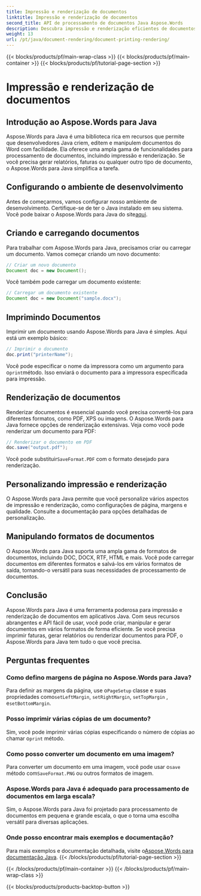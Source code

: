 ```yaml
---
title: Impressão e renderização de documentos
linktitle: Impressão e renderização de documentos
second_title: API de processamento de documentos Java Aspose.Words
description: Descubra impressão e renderização eficientes de documentos usando Aspose.Words para Java. Aprenda passo a passo com exemplos de código-fonte.
weight: 13
url: /pt/java/document-rendering/document-printing-rendering/
---
```


{{< blocks/products/pf/main-wrap-class >}}
{{< blocks/products/pf/main-container >}}
{{< blocks/products/pf/tutorial-page-section >}}

# Impressão e renderização de documentos


## Introdução ao Aspose.Words para Java

Aspose.Words para Java é uma biblioteca rica em recursos que permite que desenvolvedores Java criem, editem e manipulem documentos do Word com facilidade. Ela oferece uma ampla gama de funcionalidades para processamento de documentos, incluindo impressão e renderização. Se você precisa gerar relatórios, faturas ou qualquer outro tipo de documento, o Aspose.Words para Java simplifica a tarefa.

## Configurando o ambiente de desenvolvimento

 Antes de começarmos, vamos configurar nosso ambiente de desenvolvimento. Certifique-se de ter o Java instalado em seu sistema. Você pode baixar o Aspose.Words para Java do site[aqui](https://releases.aspose.com/words/java/).

## Criando e carregando documentos

Para trabalhar com Aspose.Words para Java, precisamos criar ou carregar um documento. Vamos começar criando um novo documento:

```java
// Criar um novo documento
Document doc = new Document();
```

Você também pode carregar um documento existente:

```java
// Carregar um documento existente
Document doc = new Document("sample.docx");
```

## Imprimindo Documentos

Imprimir um documento usando Aspose.Words para Java é simples. Aqui está um exemplo básico:

```java
// Imprimir o documento
doc.print("printerName");
```

 Você pode especificar o nome da impressora como um argumento para o`print`método. Isso enviará o documento para a impressora especificada para impressão.

## Renderização de documentos

Renderizar documentos é essencial quando você precisa convertê-los para diferentes formatos, como PDF, XPS ou imagens. O Aspose.Words para Java fornece opções de renderização extensivas. Veja como você pode renderizar um documento para PDF:

```java
// Renderizar o documento em PDF
doc.save("output.pdf");
```

 Você pode substituir`SaveFormat.PDF` com o formato desejado para renderização.

## Personalizando impressão e renderização

O Aspose.Words para Java permite que você personalize vários aspectos de impressão e renderização, como configurações de página, margens e qualidade. Consulte a documentação para opções detalhadas de personalização.

## Manipulando formatos de documentos

O Aspose.Words para Java suporta uma ampla gama de formatos de documentos, incluindo DOC, DOCX, RTF, HTML e mais. Você pode carregar documentos em diferentes formatos e salvá-los em vários formatos de saída, tornando-o versátil para suas necessidades de processamento de documentos.

## Conclusão

Aspose.Words para Java é uma ferramenta poderosa para impressão e renderização de documentos em aplicativos Java. Com seus recursos abrangentes e API fácil de usar, você pode criar, manipular e gerar documentos em vários formatos de forma eficiente. Se você precisa imprimir faturas, gerar relatórios ou renderizar documentos para PDF, o Aspose.Words para Java tem tudo o que você precisa.

## Perguntas frequentes

### Como defino margens de página no Aspose.Words para Java?

 Para definir as margens da página, use o`PageSetup` classe e suas propriedades como`setLeftMargin`, `setRightMargin`, `setTopMargin` , e`setBottomMargin`.

### Posso imprimir várias cópias de um documento?

 Sim, você pode imprimir várias cópias especificando o número de cópias ao chamar o`print` método.

### Como posso converter um documento em uma imagem?

 Para converter um documento em uma imagem, você pode usar o`save` método com`SaveFormat.PNG` ou outros formatos de imagem.

### Aspose.Words para Java é adequado para processamento de documentos em larga escala?

Sim, o Aspose.Words para Java foi projetado para processamento de documentos em pequena e grande escala, o que o torna uma escolha versátil para diversas aplicações.

### Onde posso encontrar mais exemplos e documentação?

 Para mais exemplos e documentação detalhada, visite o[Aspose.Words para documentação Java](https://reference.aspose.com/words/java/).
{{< /blocks/products/pf/tutorial-page-section >}}

{{< /blocks/products/pf/main-container >}}
{{< /blocks/products/pf/main-wrap-class >}}

{{< blocks/products/products-backtop-button >}}

